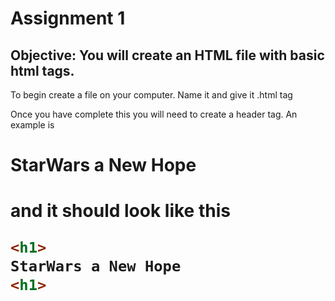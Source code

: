 # Assignment 1
 
 ## Objective:  You will create an HTML file with basic html tags.
 
 To begin create a file on your computer. Name it and give it .html tag
 
 Once you have complete this you will need to create a header tag.
  An example is
  
<h1>
StarWars a New Hope  
<h1>
 
 and it should look like this

  ```html
<h1>
StarWars a New Hope  
<h1>
 
 ```
